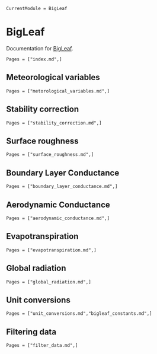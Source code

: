 ```@meta
CurrentModule = BigLeaf
```

# BigLeaf
Documentation for [BigLeaf](https://github.com/bgctw/BigLeaf.jl).

```@contents
Pages = ["index.md",]
```
## Meteorological variables
```@index
Pages = ["metorological_variables.md",]
```

## Stability correction
```@index
Pages = ["stability_correction.md",]
```

## Surface roughness
```@index
Pages = ["surface_roughness.md",]
```

## Boundary Layer Conductance
```@index
Pages = ["boundary_layer_conductance.md",]
```

## Aerodynamic Conductance
```@index
Pages = ["aerodynamic_conductance.md",]
```

## Evapotranspiration
```@index
Pages = ["evapotranspiration.md",]
```


## Global radiation
```@index
Pages = ["global_radiation.md",]
```

## Unit conversions
```@index
Pages = ["unit_conversions.md","bigleaf_constants.md",]
```

## Filtering data
```@index
Pages = ["filter_data.md",]
```


